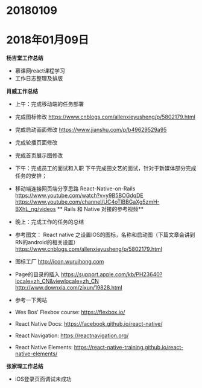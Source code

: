 # 20180109


# 2018年01月09日
**杨吉堂工作总结**
- 慕课网react课程学习
- 工作日志整理及排版

**肖威工作总结**

- 上午：完成移动端的任务部署

- 完成图标修改
https://www.cnblogs.com/allenxieyusheng/p/5802179.html
- 完成启动画面修改
https://www.jianshu.com/p/b49629529a95
- 完成轮播页面修改
- 完成首页展示图修改

- 下午：完成员工的面试和入职
下午完成田文艺的面试，针对于新媒体部分完成任务的安排；

- 移动端连接网页端分享思路
React-Native-on-Rails
https://www.youtube.com/watch?v=y9B5BOGdqDE
https://www.youtube.com/channel/UC4oTlBBGaXg5zmH-BXhL_ng/videos
** Rails 和 Native 对接的参考视频**

- 晚上：完成工作的任务的总结

- 参考图文：
React native 之设置IOS的图标，名称和启动图（下篇文章会讲到RN的android的相关设置）
https://www.cnblogs.com/allenxieyusheng/p/5802179.html

- 图标工厂
http://icon.wuruihong.com

- Page的目录的插入
https://support.apple.com/kb/PH23640?locale=zh_CN&viewlocale=zh_CN
http://www.downxia.com/zixun/19828.html

- 参考一下网站
- Wes Bos' Flexbox course: https://flexbox.io/
- React Native Docs: https://facebook.github.io/react-native/
- React Navigation: https://reactnavigation.org/
- React Native Elements: https://react-native-training.github.io/react-native-elements/

**张家琛工作总结**
- iOS登录页面调试未成功
